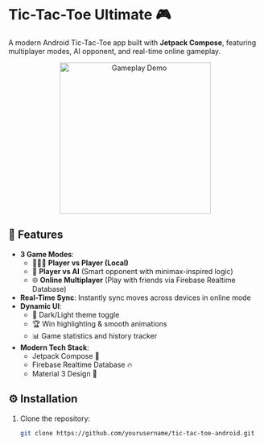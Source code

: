 # Tic-Tac-Toe Ultimate 🎮  
A modern Android Tic-Tac-Toe app built with **Jetpack Compose**, featuring multiplayer modes, AI opponent, and real-time online gameplay.  

<p align="center">
  <img src="screenshots/gameplay.gif" width="300" alt="Gameplay Demo">
</p>

## 🌟 Features  
- **3 Game Modes**:  
  - 🧑🤝🧑 **Player vs Player (Local)**  
  - 🤖 **Player vs AI** (Smart opponent with minimax-inspired logic)  
  - 🌐 **Online Multiplayer** (Play with friends via Firebase Realtime Database)  
- **Real-Time Sync**: Instantly sync moves across devices in online mode  
- **Dynamic UI**:  
  - 🎨 Dark/Light theme toggle  
  - 🏆 Win highlighting & smooth animations  
  - 📊 Game statistics and history tracker  
- **Modern Tech Stack**:  
  - Jetpack Compose 🚀  
  - Firebase Realtime Database 🔥  
  - Material 3 Design 🎨  

## ⚙️ Installation  
1. Clone the repository:  
   ```bash
   git clone https://github.com/yourusername/tic-tac-toe-android.git

